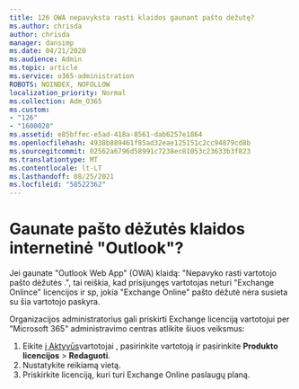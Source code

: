 ```yaml
---
title: 126 OWA nepavyksta rasti klaidos gaunant pašto dėžutę?
ms.author: chrisda
author: chrisda
manager: dansimp
ms.date: 04/21/2020
ms.audience: Admin
ms.topic: article
ms.service: o365-administration
ROBOTS: NOINDEX, NOFOLLOW
localization_priority: Normal
ms.collection: Adm_O365
ms.custom:
- "126"
- "1600020"
ms.assetid: e85bffec-e5ad-418a-8561-dab6257e1864
ms.openlocfilehash: 4938b889461f85ad32eae125151c2cc94879cd8b
ms.sourcegitcommit: 02562a6796d58991c7238ec81053c23633b3f823
ms.translationtype: MT
ms.contentlocale: lt-LT
ms.lasthandoff: 08/25/2021
ms.locfileid: "58522362"
---
```

# <a name="getting-a-mailbox-not-found-error-in-outlook-on-the-web"></a>Gaunate pašto dėžutės klaidos internetinė "Outlook"?

Jei gaunate "Outlook Web App" (OWA) klaidą: "Nepavyko rasti vartotojo pašto dėžutės .", tai reiškia, kad prisijungęs vartotojas neturi "Exchange Onlince" licencijos ir sp, jokia "Exchange Online" pašto dėžutė nėra susieta su šia vartotojo paskyra. 

Organizacijos administratorius gali priskirti Exchange licenciją vartotojui per "Microsoft 365" administravimo centras atlikite šiuos veiksmus:

1. Eikite [į Aktyvūs](https://portal.office.com/adminportal/home#/users)vartotojai , pasirinkite vartotoją ir pasirinkite **Produkto licencijos**  >  **Redaguoti**. 
1. Nustatykite reikiamą vietą.
1. Priskirkite licenciją, kuri turi Exchange Online paslaugų planą.
